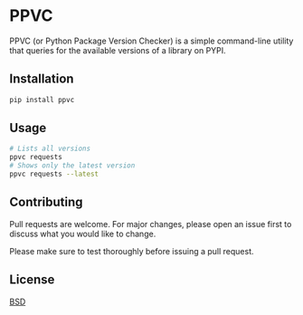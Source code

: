 # PPVC

PPVC (or Python Package Version Checker) is a simple command-line utility that queries for the available versions of a library on PYPI.

## Installation

~~~bash
pip install ppvc
~~~

## Usage

~~~bash
# Lists all versions
ppvc requests
# Shows only the latest version
ppvc requests --latest
~~~

## Contributing

Pull requests are welcome. For major changes, please open an issue first to
discuss what you would like to change.

Please make sure to test thoroughly before issuing a pull request.

## License
[BSD](https://choosealicense.com/licenses/bsd-2-clause/)
